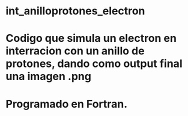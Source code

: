 # int_anilloprotones_electron

# Codigo que simula un electron en interracion con un anillo de protones, dando como output final una imagen .png
# Programado en Fortran.
